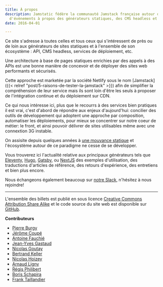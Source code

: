 ```yaml
---
title: À propos
description: Jamstatic fédère la communauté Jamstack française autour d'articles et
  d'évènements à propos des générateurs statiques, des CMS headless et des APis tierces.
date: 2016-04-01

---
```

Ce site s'adresse à toutes celles et tous ceux qui s'intéressent de près ou de loin aux générateurs de sites statiques et à l'ensemble de son écosystème : API, CMS headless, services de déploiement, etc.

Une architecture à base de pages statiques enrichies par des appels à des APIs est une bonne manière de concevoir et de déployer des sites web performants et sécurisés.

Cette approche est marketée par la société Netlify sous le nom [Jamstack]({{< relref "post/5-raisons-de-tester-la-jamstack" >}}) afin de simplifier la compréhension de leur service mais ils sont loin d'être les seuls à proposer de l'intégration continue et du déploiement sur CDN.

Ce qui nous intéresse ici, plus que le recourrs à des services bien pratiques il est vrai, c'est d'abord de répondre aux enjeux d'aujourd'hui: concilier des outils de développement qui adoptent une approche par composition, automatiser les déploiements, pour mieux se concentrer sur notre coeur de métier: le front, et ainsi pouvoir délivrer de sites utilisables même avec une connextion 3G instable.

On assisite depuis quelques années à [une mouvance statique](https://frank.taillandier.me/2016/03/08/les-gestionnaires-de-contenu-statique/) et l'écosystème autour de ce paradigme ne cesse de se développer.

Vous trouverez ici l'actualité relative aux principaux générateurs tels que [Eleventy](/categories/eleventy/ "Catégorie Eleventy"), [Hugo](/categories/hugo/ "Catégorie Hugo"), [Gatsby](/categories/gatsby/ "Catégorie Gatsby"), ou [NextJS](https://nextjs.org) des exemples d'utilisation, des traductions d'articles de référence, des retours d'expérience, des entretiens et bien plus encore.

Nous échangeons également beaucoup sur [notre Slack](https://jamstatic.herokuapp.com/), n'hésitez à nous rejoindre!

***

L'ensemble des billets est publié en sous licence [Creative Commons Attribution Share Alike](https://creativecommons.org/licenses/by-sa/4.0/) et le code source du site web est disponible sur [GitHub](https://github.com/jamstatic/jamstatic-fr).

**Contributeurs**

* [Pierre Burgy](https://twitter.com/pierre_burgy)
* [Jérôme Coupé](https://www.webstoemp.com/)
* [Antoine Fauchié](https://www.quaternum.net/)
* [Jean-Yves Gastaud](https://gastaud.io/veille/)
* [Nicolas Goutay](https://phacks.dev/)
* [Bertrand Keller](https://bertrandkeller.info/)
* [Nicolas Hoizey](https://nicolas-hoizey.com/)
* [Arnaud Ligny](https://arnaudligny.fr/)
* [Régis Philibert](https://regisphilibert.com/fr/)
* [Boris Schapira](https://boris.schapira.dev/)
* [Frank Taillandier](https://frank.taillandier.me)